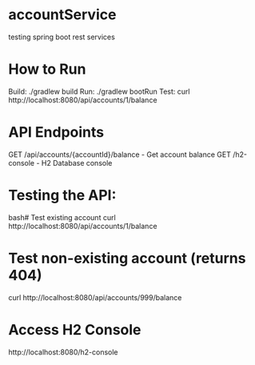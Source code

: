 # accountService
testing spring boot rest  services

# How to Run
Build: ./gradlew build
Run: ./gradlew bootRun
Test: curl http://localhost:8080/api/accounts/1/balance

# API Endpoints

GET /api/accounts/{accountId}/balance - Get account balance
GET /h2-console - H2 Database console

# Testing the API:
bash# Test existing account
curl http://localhost:8080/api/accounts/1/balance

# Test non-existing account (returns 404)
curl http://localhost:8080/api/accounts/999/balance

# Access H2 Console
http://localhost:8080/h2-console
